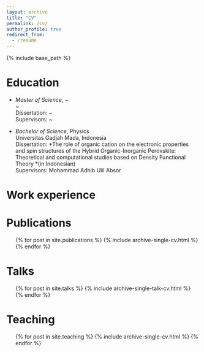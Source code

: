 ```yaml
---
layout: archive
title: "CV"
permalink: /cv/
author_profile: true
redirect_from:
  - /resume
---
```


{% include base_path %}

Education
======
+ <span>*Master of Science*</span>, ~<br>
~<br>
Dissertation: ~<br>
Supervisors: ~

+ <span>*Bachelor of Science*</span>, Physics<br>
Universitas Gadjah Mada, Indonesia<br>
Dissertation: *The role of organic cation on the electronic properties and spin structures of the Hybrid Organic-Inorganic Perovskite: 
Theoretical and computational studies based on Density Functional Theory *(in Indonesian)<br>
Supervisors: Mohammad Adhib Ulil Absor

Work experience
======


Publications
======
  <ul>{% for post in site.publications %}
    {% include archive-single-cv.html %}
  {% endfor %}</ul>
  
Talks
======
  <ul>{% for post in site.talks %}
    {% include archive-single-talk-cv.html %}
  {% endfor %}</ul>
  
Teaching
======
  <ul>{% for post in site.teaching %}
    {% include archive-single-cv.html %}
  {% endfor %}</ul>
